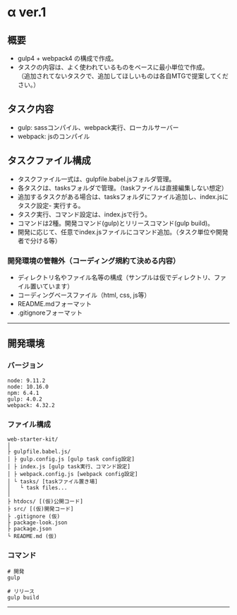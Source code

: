 
# α ver.1

## 概要
- gulp4 + webpack4 の構成で作成。
- タスクの内容は、よく使われているものをベースに最小単位で作成。<br>
（追加されてないタスクで、追加してほしいものは各自MTGで提案してください。）


## タスク内容
- gulp: sassコンパイル、webpack実行、ローカルサーバー
- webpack: jsのコンパイル


## タスクファイル構成
- タスクファイル一式は、gulpfile.babel.jsフォルダ管理。
- 各タスクは、tasksフォルダで管理。（taskファイルは直接編集しない想定）
- 追加するタスクがある場合は、tasksフォルダにファイル追加し、index.jsにタスク設定- 実行する。
- タスク実行、コマンド設定は、index.jsで行う。
- コマンドは2種。開発コマンド(gulp)とリリースコマンド(gulp build)。
- 開発に応じて、任意でindex.jsファイルにコマンド追加。（タスク単位や開発者で分ける等）


### 開発環境の管轄外（コーディング規約て決める内容）
- ディレクトリ名やファイル名等の構成（サンプルは仮でディレクトリ、ファイル置いています）
- コーディングベースファイル（html, css, js等）
- README.mdフォーマット
- .gitignoreフォーマット


---


## 開発環境

### バージョン
```
node: 9.11.2
node: 10.16.0
npm: 6.4.1
gulp: 4.0.2
webpack: 4.32.2
```

### ファイル構成
```
web-starter-kit/
│
├ gulpfile.babel.js/
│ ├ gulp.config.js [gulp task config設定]
│ ├ index.js [gulp task実行、コマンド設定]
│ ├ webpack.config.js [webpack config設定]
│ └ tasks/ [taskファイル置き場]
│   └ task files...
│
├ htdocs/ [(仮)公開コード]
├ src/ [(仮)開発コード]
├ .gitignore (仮)
├ package-look.json
├ package.json
└ README.md (仮)
```

### コマンド
```
# 開発
gulp

# リリース
gulp build
```


---
